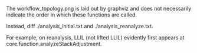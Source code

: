 The workflow\_topology.png is laid out by graphviz and does not necessarily indicate the order in which these functions are called.

Instead, diff ./analysis\_initial.txt and ./analysis\_reanalyze.txt.

For example, on reanalysis, LLIL (not lifted LLIL) evidently first appears at core.function.analyzeStackAdjustment.
